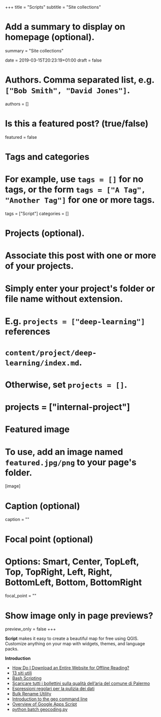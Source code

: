 +++
title = "Scripts"
subtitle = "Site collections"

# Add a summary to display on homepage (optional).
summary = "Site collections"

date = 2019-03-15T20:23:19+01:00
draft = false

# Authors. Comma separated list, e.g. `["Bob Smith", "David Jones"]`.
authors = []

# Is this a featured post? (true/false)
featured = false

# Tags and categories
# For example, use `tags = []` for no tags, or the form `tags = ["A Tag", "Another Tag"]` for one or more tags.
tags = ["Script"]
categories = []

# Projects (optional).
#   Associate this post with one or more of your projects.
#   Simply enter your project's folder or file name without extension.
#   E.g. `projects = ["deep-learning"]` references
#   `content/project/deep-learning/index.md`.
#   Otherwise, set `projects = []`.
# projects = ["internal-project"]

# Featured image
# To use, add an image named `featured.jpg/png` to your page's folder.
[image]
  # Caption (optional)
  caption = ""

  # Focal point (optional)
  # Options: Smart, Center, TopLeft, Top, TopRight, Left, Right, BottomLeft, Bottom, BottomRight
  focal_point = ""

  # Show image only in page previews?
  preview_only = false
+++

**Script** makes it easy to create a beautiful map for free using QGIS. Customize anything on your map with widgets, themes, and language packs.


**Introduction**

- [How Do I Download an Entire Website for Offline Reading?](https://www.makeuseof.com/tag/how-do-i-download-an-entire-website-for-offline-reading/)
- [13 siti utili](https://www.linkedin.com/feed/update/urn:li:activity:6497735352478892032/)
- [Bash Scripting](https://www.slideshare.net/mariano_fiorentino/bash-scripting-127725699)
- [Scaricare tutti i bollettini sulla qualità dell’aria del comune di Palermo](https://medium.com/tantotanto/un-tutorial-di-base-e-spero-molto-didattico-sulluso-di-bash-per-fare-scraping-cab55a71ea2a)
- [Espressioni regolari per la pulizia dei dati](https://pigrecoinfinito.wordpress.com/2019/02/18/qgis-le-espressioni-regolari-per-la-pulizia-dei-dati/)
- [Bulk Rename Utility](https://www.bulkrenameutility.co.uk/Download.php)
- [Introduction to the geo command line](https://medium.com/devseed/introduction-to-the-geo-command-line-3cc7a66a926e)
- [Overview of Google Apps Script](https://developers.google.com/apps-script/overview)
- [python batch geocoding.py](https://gist.github.com/shanealynn/033c8a3cacdba8ce03cbe116225ced31)
